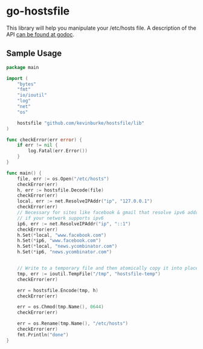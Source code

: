 # go-hostsfile

This library will help you manipulate your /etc/hosts file. A description of
the API [can be found at godoc][godoc].

## Sample Usage

```go
package main

import (
	"bytes"
	"fmt"
	"io/ioutil"
	"log"
	"net"
	"os"

	hostsfile "github.com/kevinburke/hostsfile/lib"
)

func checkError(err error) {
	if err != nil {
		log.Fatal(err.Error())
	}
}

func main() {
	file, err := os.Open("/etc/hosts")
	checkError(err)
	h, err := hostsfile.Decode(file)
	checkError(err)
	local, err := net.ResolveIPAddr("ip", "127.0.0.1")
	checkError(err)
	// Necessary for sites like facebook & gmail that resolve ipv6 addresses,
	// if your network supports ipv6
	ip6, err := net.ResolveIPAddr("ip", "::1")
	checkError(err)
	h.Set(*local, "www.facebook.com")
	h.Set(*ip6, "www.facebook.com")
	h.Set(*local, "news.ycombinator.com")
	h.Set(*ip6, "news.ycombinator.com")


	// Write to a temporary file and then atomically copy it into place.
	tmp, err := ioutil.TempFile("/tmp", "hostsfile-temp")
	checkError(err)

	err = hostsfile.Encode(tmp, h)
	checkError(err)

	err = os.Chmod(tmp.Name(), 0644)
	checkError(err)

	err = os.Rename(tmp.Name(), "/etc/hosts")
	checkError(err)
	fmt.Println("done")
}
```

[godoc]: http://godoc.org/github.com/kevinburke/hostsfile

